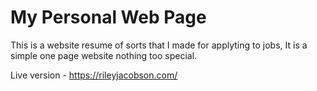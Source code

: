 # My Personal Web Page

This is a website resume of sorts that I made for applyting to jobs, It is a simple one page website nothing too special.

Live version - https://rileyjacobson.com/
